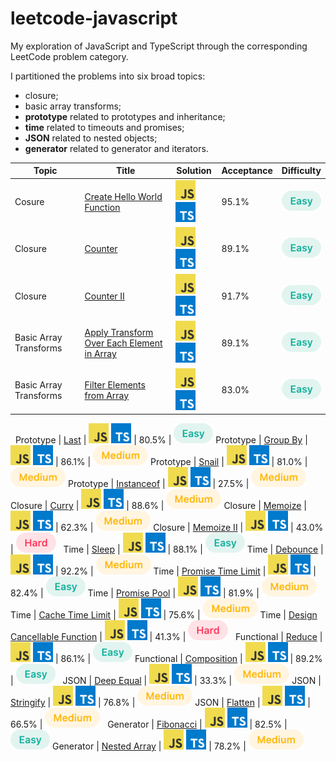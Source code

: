 # leetcode-javascript
My exploration of JavaScript and TypeScript through the corresponding LeetCode problem category.

I partitioned the problems into six broad topics:
- closure;
- basic array transforms;
- **prototype** related to prototypes and inheritance;
- **time** related to timeouts and promises;
- **JSON** related to nested objects;
- **generator** related to generator and iterators.

Topic | Title | Solution | Acceptance | Difficulty
------|-------|----------|------------|-----------
Cosure | [Create Hello World Function](/closure/create_hello_world_function/README.md) | [![JS](/img/js.png)](/closure/create_hello_world_function/solution.js) [![TS](/img/ts.png)](/closure/create_hello_world_function/solution.ts) | 95.1% | ![Easy](/img/easy.png)
Closure | [Counter](/closure/counter/README.md) | [![JS](/img/js.png)](/closure/counter/solution.js) [![TS](/img/ts.png)](/closure/counter/solution.ts) | 89.1% | ![Easy](/img/easy.png)
Closure | [Counter II](/closure/counter_ii/README.md) | [![JS](/img/js.png)](/closure/counter_ii/solution.js) [![TS](/img/ts.png)](/closure/counter_ii/solution.ts) | 91.7% | ![Easy](/img/easy.png)
Basic Array Transforms | [Apply Transform Over Each Element in Array](/basic_array_transforms/apply_transform_over_each_element_in_array/README.md) | [![JS](/img/js.png)](/basic_array_transforms/apply_transform_over_each_element_in_array/solution.js) [![TS](/img/ts.png)](/basic_array_transforms/apply_transform_over_each_element_in_array/solution.ts) | 89.1% | ![Easy](/img/easy.png)
Basic Array Transforms | [Filter Elements from Array](/basic_array_transforms/filter_elements_from_array/README.md) | [![JS](/img/js.png)](/basic_array_transforms/filter_elements_from_array/solution.js) [![TS](/img/ts.png)](/basic_array_transforms/filter_elements_from_array/solution.ts) | 83.0% | ![Easy](/img/easy.png)
&nbsp;
Prototype | [Last](/prototype/last/README.md) | [![JS](/img/js.png)](/prototype/last/solution.js) [![TS](/img/ts.png)](/prototype/last/solution.ts) | 80.5% | ![Easy](/img/easy.png)
Prototype | [Group By](/prototype/groupby/README.md) | [![JS](/img/js.png)](/prototype/groupby/solution.js) [![TS](/img/ts.png)](/prototype/groupby/solution.ts) | 86.1% | ![Medium](/img/medium.png)
Prototype | [Snail](/prototype/snail/README.md) | [![JS](/img/js.png)](/prototype/snail/solution.js) [![TS](/img/ts.png)](/prototype/snail/solution.ts) | 81.0% | ![Medium](/img/medium.png)
Prototype | [Instanceof](/prototype/instanceof/README.md) | [![JS](/img/js.png)](/prototype/instanceof/solution.js) [![TS](/img/ts.png)](/prototype/instanceof/solution.ts) | 27.5% | ![Medium](/img/medium.png)
&nbsp;
Closure | [Curry](/closure/curry/README.md) | [![JS](/img/js.png)](/closure/curry/solution.js) [![TS](/img/ts.png)](/closure/curry/solution.ts) | 88.6% | ![Medium](/img/medium.png)
Closure | [Memoize](/closure/memoize/README.md) | [![JS](/img/js.png)](/closure/memoize/solution.js) [![TS](/img/ts.png)](/closure/memoize/solution.ts) | 62.3% | ![Medium](/img/medium.png)
Closure | [Memoize II](/closure/memoize_ii/README.md) | [![JS](/img/js.png)](/closure/memoize_ii/solution.js) [![TS](/img/ts.png)](/closure/memoize_ii/solution.ts) | 43.0% | ![Hard](/img/hard.png)
&nbsp;
Time | [Sleep](/time/sleep/README.md) | [![JS](/img/js.png)](/time/sleep/solution.js) [![TS](/img/ts.png)](/time/sleep/solution.ts) | 88.1% | ![Easy](/img/easy.png)
Time | [Debounce](/time/debounce/README.md) | [![JS](/img/js.png)](/time/debounce/solution.js) [![TS](/img/ts.png)](/time/debounce/solution.ts) | 92.2% | ![Medium](/img/medium.png)
Time | [Promise Time Limit](/time/timelimit/README.md) | [![JS](/img/js.png)](/time/timelimit/solution.js) [![TS](/img/ts.png)](/time/timelimit/solution.ts) | 82.4% | ![Easy](/img/easy.png)
Time | [Promise Pool](/time/pool/README.md) | [![JS](/img/js.png)](/time/pool/solution.js) [![TS](/img/ts.png)](/time/pool/solution.ts) | 81.9% | ![Medium](/img/medium.png)
Time | [Cache Time Limit](/time/cache/README.md) | [![JS](/img/js.png)](/time/cache/solution.js) [![TS](/img/ts.png)](/time/cache/solution.ts) | 75.6% | ![Medium](/img/medium.png)
Time | [Design Cancellable Function](/time/cancellable/README.md) | [![JS](/img/js.png)](/time/cancellable/solution.js) [![TS](/img/ts.png)](/time/cancellable/solution.ts) | 41.3% | ![Hard](/img/hard.png)
&nbsp;
Functional | [Reduce](/basic_array_transforms/reduce/README.md) | [![JS](/img/js.png)](/basic_array_transforms/reduce/solution.js) [![TS](/img/ts.png)](/basic_array_transforms/reduce/solution.ts) | 86.1% | ![Easy](/img/easy.png)
Functional | [Composition](/basic_array_transforms/composition/README.md) | [![JS](/img/js.png)](/basic_array_transforms/composition/solution.js) [![TS](/img/ts.png)](/basic_array_transforms/composition/solution.ts) | 89.2% | ![Easy](/img/easy.png)
&nbsp;
JSON | [Deep Equal](/json/deepequal/README.md) | [![JS](/img/js.png)](/json/deepequal/solution.js) [![TS](/img/ts.png)](/json/deepequal/solution.ts) | 33.3% | ![Medium](/img/medium.png)
JSON | [Stringify](/json/stringify/README.md) | [![JS](/img/js.png)](/json/stringify/solution.js) [![TS](/img/ts.png)](/json/stringify/solution.ts) | 76.8% | ![Medium](/img/medium.png)
JSON | [Flatten](/json/flatten/README.md) | [![JS](/img/js.png)](/json/flatten/solution.js) [![TS](/img/ts.png)](/json/flatten/solution.ts) | 66.5% | ![Medium](/img/medium.png)
&nbsp;
Generator | [Fibonacci](/generator/fibonacci/README.md) | [![JS](/img/js.png)](/generator/fibonacci/solution.js) [![TS](/img/ts.png)](/generator/fibonacci/solution.ts) | 82.5% | ![Easy](/img/easy.png)
Generator | [Nested Array](/generator/nested/README.md) | [![JS](/img/js.png)](/generator/nested/solution.js) [![TS](/img/ts.png)](/generator/nested/solution.ts) | 78.2% | ![Medium](/img/medium.png)
